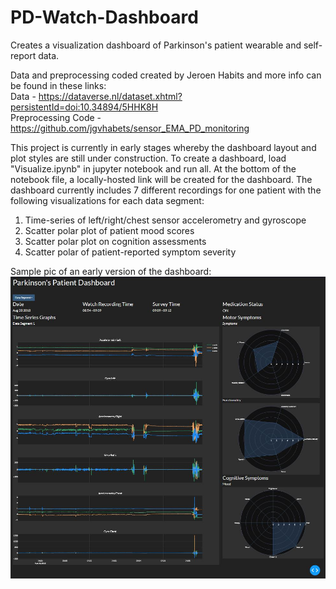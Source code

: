 # PD-Watch-Dashboard
Creates a visualization dashboard of Parkinson's patient wearable and self-report data.

Data and preprocessing coded created by Jeroen Habits and more info can be found in these links:<br>
Data - https://dataverse.nl/dataset.xhtml?persistentId=doi:10.34894/5HHK8H <br>
Preprocessing Code - https://github.com/jgvhabets/sensor_EMA_PD_monitoring <br>

This project is currently in early stages whereby the dashboard layout and plot styles are still under construction.  To create a dashboard, load "Visualize.ipynb" in jupyter notebook and run all.  At the bottom of the notebook file, a locally-hosted link will be created for the dashboard.  The dashboard currently includes 7 different recordings for one patient with the following visualizations for each data segment:<br>
1. Time-series of left/right/chest sensor accelerometry and gyroscope
2. Scatter polar plot of patient mood scores
3. Scatter polar plot on cognition assessments
4. Scatter polar of patient-reported symptom severity

Sample pic of an early version of the dashboard:
![Screenshot](https://github.com/BobbyWilt/PD-Watch-Dashboard/blob/main/sample/dashboard_2.0.jpg)
